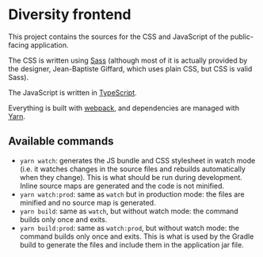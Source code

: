 # Diversity frontend

This project contains the sources for the CSS and JavaScript of the public-facing application.

The CSS is written using [Sass](https://sass-lang.com/) (although most of it is actually provided
by the designer, Jean-Baptiste Giffard, which uses plain CSS, but CSS is valid Sass).

The JavaScript is written in [TypeScript](https://www.typescriptlang.org/).

Everything is built with [webpack](https://webpack.js.org/), and dependencies are managed with [Yarn](https://classic.yarnpkg.com/lang/en/).

## Available commands

 - `yarn watch`: generates the JS bundle and CSS stylesheet in watch mode (i.e. it watches changes in the 
   source files and rebuilds automatically when they change). This is what should be run during development.
   Inline source maps are generated and the code is not minified.
 - `yarn watch:prod`: same as `watch` but in production mode: the files are minified and no source map is generated.
 - `yarn build`: same as `watch`, but without watch mode: the command builds only once and exits.
 - `yarn build:prod`: same as `watch:prod`, but without watch mode: the command builds only once and exits. This
   is what is used by the Gradle build to generate the files and include them in the application jar file.
